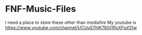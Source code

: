 # FNF-Music-Files
I need a place to store these other than mediafire
My youtube is https://www.youtube.com/channel/UCUuS7hlK76Gj1RxXFjuf31w
